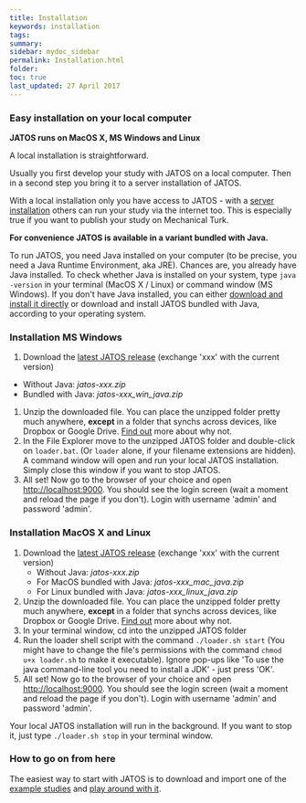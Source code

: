 ```yaml
---
title: Installation
keywords: installation
tags:
summary:
sidebar: mydoc_sidebar
permalink: Installation.html
folder:
toc: true
last_updated: 27 April 2017
---
```


### Easy installation on your local computer

**JATOS runs on MacOS X, MS Windows and Linux**

A local installation is straightforward.

Usually you first develop your study with JATOS on a local computer. Then in a second step you bring it to a server installation of JATOS.

With a local installation only you have access to JATOS - with a [server installation](JATOS-on-a-server.html) others can run your study via the internet too. This is especially true if you want to publish your study on Mechanical Turk.

**For convenience JATOS is available in a variant bundled with Java.**

To run JATOS, you need Java installed on your computer (to be precise, you need a Java Runtime Environment, aka JRE). Chances are, you already have Java installed. To check whether Java is installed on your system, type `java -version` in your terminal (MacOS X / Linux) or command window (MS Windows). 
If you don't have Java installed, you can either [download and install it directly](http://www.oracle.com/technetwork/java/javase/downloads/index.html) or download and install JATOS bundled with Java, according to your operating system. 


### Installation MS Windows 

1. Download the [latest JATOS release](https://github.com/JATOS/JATOS/releases/latest) (exchange 'xxx' with the current version)
 * Without Java: *jatos-xxx.zip*
 * Bundled with Java: *jatos-xxx_win_java.zip*
1. Unzip the downloaded file. You can place the unzipped folder pretty much anywhere, **except** in a folder that synchs across devices, like Dropbox or Google Drive. [Find out](Troubleshooting.html#database-is-corrupted.html) more about why not.
1. In the File Explorer move to the unzipped JATOS folder and double-click on `loader.bat`. (Or `loader` alone, if your filename extensions are hidden). A command window will open and run your local JATOS installation. Simply close this window if you want to stop JATOS.
1. All set! Now go to the browser of your choice and open [http://localhost:9000](http://localhost:9000). You should see the login screen (wait a moment and reload the page if you don't). Login with username 'admin' and password 'admin'.

### Installation MacOS X and Linux

1. Download the [latest JATOS release](https://github.com/JATOS/JATOS/releases/latest) (exchange 'xxx' with the current version)
   * Without Java: *jatos-xxx.zip*
   * For MacOS bundled with Java: *jatos-xxx_mac_java.zip*
   * For Linux bundled with Java: *jatos-xxx_linux_java.zip*
1. Unzip the downloaded file. You can place the unzipped folder pretty much anywhere, **except** in a folder that synchs across devices, like Dropbox or Google Drive. [Find out](Troubleshooting.html#database-is-corrupted.html) more about why not.
1. In your terminal window, cd into the unzipped JATOS folder
1. Run the loader shell script with the command `./loader.sh start` (You might have to change the file's permissions with the command `chmod u+x loader.sh` to make it executable). Ignore pop-ups like 'To use the java command-line tool you need to install a JDK' - just press 'OK'.
1. All set! Now go to the browser of your choice and open [http://localhost:9000](http://localhost:9000). You should see the login screen (wait a moment and reload the page if you don't). Login with username 'admin' and password 'admin'.

Your local JATOS installation will run in the background. If you want to stop it, just type `./loader.sh stop` in your terminal window.

### How to go on from here

The easiest way to start with JATOS is to download and import one of the [example studies](http://v3.jatos.org/Example-Studies.html) and [play around with it](Get-started.html).
